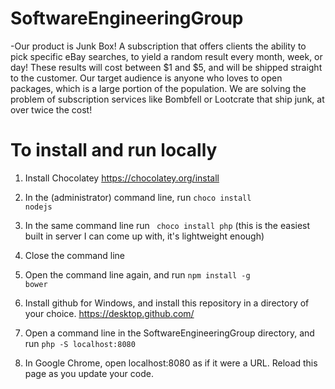  
# SoftwareEngineeringGroup 



 
-Our product is Junk Box! A subscription that offers clients the ability to pick specific eBay searches, to yield a random result every month, week, or day! These results will cost between $1 and $5, and will be shipped straight to the customer. Our target audience is anyone who loves to open packages, which is a large portion of the population. We are solving the problem of subscription services like Bombfell or Lootcrate that ship junk, at over twice the cost!  



 
# To install and run locally 



 
1. Install Chocolatey https://chocolatey.org/install 



 
2. In the (administrator) command line, run <code>choco install nodejs</code> 



 
3. In the same command line run <code> choco install php</code> (this is the easiest built in server I can come up with, it's lightweight enough) 



 
4. Close the command line 



 
5. Open the command line again, and run <code>npm install -g bower</code> 



 
6. Install github for Windows, and install this repository in a directory of your choice. https://desktop.github.com/ 



 
7. Open a command line in the SoftwareEngineeringGroup directory, and run  <code>php -S localhost:8080</code> 



 
8. In Google Chrome, open localhost:8080 as if it were a URL. Reload this page as you update your code. 
